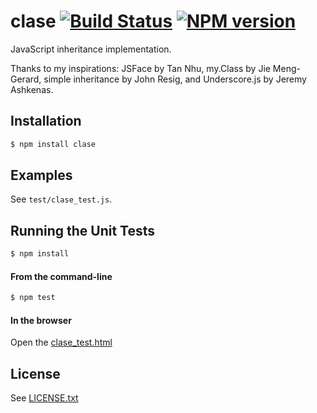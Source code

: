 # clase [![Build Status](https://travis-ci.org/dciccale/clase.png?branch=master)](https://travis-ci.org/dciccale/clase) [![NPM version](https://badge.fury.io/js/clase.png)](http://badge.fury.io/js/clase)

JavaScript inheritance implementation.

Thanks to my inspirations: JSFace by Tan Nhu, my.Class by Jie Meng-Gerard, simple inheritance by
John Resig, and Underscore.js by Jeremy Ashkenas.

## Installation

```bash
$ npm install clase
```

## Examples
See `test/clase_test.js`.

## Running the Unit Tests

```bash
$ npm install
```

#### From the command-line
```bash
$ npm test
```

#### In the browser
Open the [clase_test.html](http://denis.io/clase/clase_test.html)


## License
See [LICENSE.txt](https://raw.github.com/dciccale/parsy/master/LICENSE.txt)
